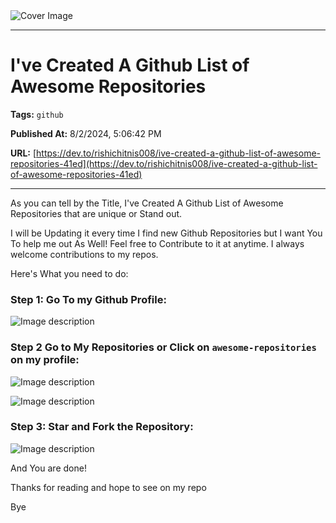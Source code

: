   <img src="https://media.dev.to/cdn-cgi/image/width=1000,height=420,fit=cover,gravity=auto,format=auto/https%3A%2F%2Fdev-to-uploads.s3.amazonaws.com%2Fuploads%2Farticles%2Fv83thet4afsoijd54cx8.png" alt="Cover Image" />
  <hr />
  
  # I've Created A Github List of Awesome Repositories
  
  **Tags:** `github`

  **Published At:** 8/2/2024, 5:06:42 PM

  **URL:** [https://dev.to/rishichitnis008/ive-created-a-github-list-of-awesome-repositories-41ed](https://dev.to/rishichitnis008/ive-created-a-github-list-of-awesome-repositories-41ed)

  <hr />
  As you can tell by the Title, I've Created A Github List of Awesome  Repositories that are unique or Stand out.


I will be Updating it every time I find new Github Repositories but I want You To help me out As Well! Feel free to Contribute to it at  anytime. I always welcome contributions to my repos.


Here's What you need to do:

### Step 1: Go To my Github Profile:


![Image description](https://dev-to-uploads.s3.amazonaws.com/uploads/articles/qgxcvhjnf7eq1ddnen2x.png)


### Step 2 Go to My Repositories or Click on `awesome-repositories`   on my profile:


![Image description](https://dev-to-uploads.s3.amazonaws.com/uploads/articles/jdio6k5tnbblj1hyye6s.png)


![Image description](https://dev-to-uploads.s3.amazonaws.com/uploads/articles/af3l6d6xp0c38w5oe472.png)


### Step 3: Star and Fork the Repository:

![Image description](https://dev-to-uploads.s3.amazonaws.com/uploads/articles/ti9g7l3dg9gd5yh1lyd3.png)

And You are done!

Thanks for reading and hope to see on my repo

Bye

    
  